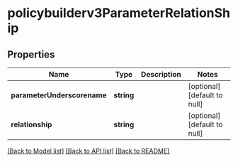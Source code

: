 # policybuilderv3ParameterRelationShip

## Properties
Name | Type | Description | Notes
------------ | ------------- | ------------- | -------------
**parameterUnderscorename** | **string** |  | [optional] [default to null]
**relationship** | **string** |  | [optional] [default to null]

[[Back to Model list]](../README.md#documentation-for-models) [[Back to API list]](../README.md#documentation-for-api-endpoints) [[Back to README]](../README.md)


